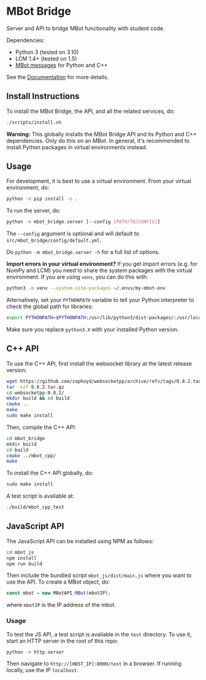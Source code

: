 # MBot Bridge

Server and API to bridge MBot functionality with student code.

Dependencies:
* Python 3 (tested on 3.10)
* LCM 1.4+ (tested on 1.5)
* [MBot messages](https://github.com/mbot-project/mbot_lcm_base) for Python and C++

See the [Documentation](docs/index.md) for more details.

## Install Instructions

To install the MBot Bridge, the API, and all the related services, do:
```bash
./scripts/install.sh
```

**Warning:** This globally installs the MBot Bridge API and its Python and C++ dependencies. Only do this on an MBot. In general, it's recommended to install Python packages in virtual environments instead.

## Usage

For development, it is best to use a virtual environment. From your virtual environment, do:
```bash
python -m pip install -e .
```

To run the server, do:
```bash
python -m mbot_bridge.server [--config [PATH/TO/CONFIG]]
```
The `--config` argument is optional and will default to `src/mbot_bridge/config/default.yml`.

Do `python -m mbot_bridge.server -h` for a full list of options.

**Import errors in your virtual environment?** If you get import errors (e.g. for NumPy and LCM) you need to share the system packages with the virtual environment. If you are using `venv`, you can do this with:
```bash
python3 -m venv --system-site-packages ~/.envs/my-mbot-env
```
Alternatively, set your `PYTHONPATH` variable to tell your Python interpreter to check the global path for libraries:
```bash
export PYTHONPATH=$PYTHONPATH:/usr/lib/python3/dist-packages/:/usr/local/lib/python3.X/dist-packages/
```
Make sure you replace `python3.X` with your installed Python version.

## C++ API

To use the C++ API, first install the websocket library at the latest release version:
```bash
wget https://github.com/zaphoyd/websocketpp/archive/refs/tags/0.8.2.tar.gz
tar -xzf 0.8.2.tar.gz
cd websocketpp-0.8.2/
mkdir build && cd build
cmake ..
make
sudo make install
```
Then, compile the C++ API:
```bash
cd mbot_bridge
mkdir build
cd build
cmake ../mbot_cpp/
make
```
To install the C++ API globally, do:
```bash
sudo make install
```
A test script is available at:
```bash
./build/mbot_cpp_test
```

## JavaScript API

The JavaScript API can be installed using NPM as follows:
```bash
cd mbot_js
npm install
npm run build
```
Then include the bundled script `mbot_js/dist/main.js` where you want to use the API. To create a MBot object, do:
```javascript
const mbot = new MBotAPI.MBot(mbotIP);
```
where `mbotIP` is the IP address of the mbot.

### Usage

To test the JS API, a test script is available in the `test` directory. To use it, start an HTTP server in the root of this repo:
```bash
python -m http.server
```
Then navigate to `http://[HOST_IP]:8000/test` in a browser. If running locally, use the IP `localhost`.
